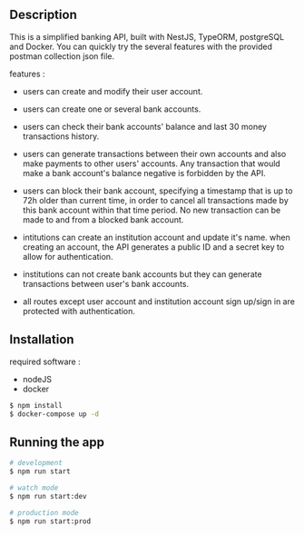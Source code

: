 ## Description

This is a simplified banking API, built with NestJS, TypeORM, postgreSQL and Docker.
You can quickly try the several features with the provided postman collection json file.

features :

- users can create and modify their user account.
- users can create one or several bank accounts.
- users can check their bank accounts' balance and last 30 money transactions history.
- users can generate transactions between their own accounts and also make payments to other users' accounts. Any transaction that would make a bank account's balance negative is forbidden by the API.
- users can block their bank account, specifying a timestamp that is up to 72h older than current time, in order to cancel all transactions made by this bank account within that time period. No new transaction can be made to and from a blocked bank account.

- intitutions can create an institution account and update it's name. when creating an account, the API generates a public ID and a secret key to allow for authentication.
- institutions can not create bank accounts but they can generate transactions between user's bank accounts.

- all routes except user account and institution account sign up/sign in are protected with authentication.

## Installation

required software :

- nodeJS
- docker

```bash
$ npm install
$ docker-compose up -d
```

## Running the app

```bash
# development
$ npm run start

# watch mode
$ npm run start:dev

# production mode
$ npm run start:prod
```
